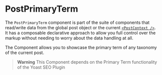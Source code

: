 # PostPrimaryTerm

The `PostPrimaryTerm` component is part of the suite of components that read/write data from the global post object or the current [`<PostContext />`](../post-context/). It has a composable declarative approach to allow you full control over the markup without needing to worry about the data handling at all.

The Component allows you to showcase the primary term of any taxonomy of the current post.

> **Warning**
> This Component depends on the Primary Term functionality of the Yoast SEO Plugin
